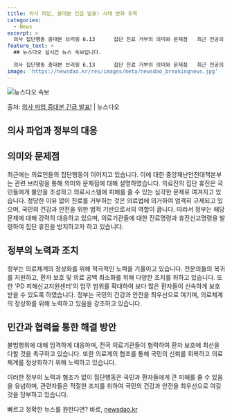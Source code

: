 ```yaml
---
title: 의사 파업, 중대본 긴급 발표! 사태 변화 주목
categories:
  - News
excerpt: >
  의사 집단행동 중대본 브리핑 6.13      집단 진료 거부의 의미와 문제점   최근 전공의 집단행동이 4…
feature_text: >
  ## 뉴스다오 실시간 뉴스 속보입니다.

  의사 집단행동 중대본 브리핑 6.13      집단 진료 거부의 의미와 문제점   최근 전공의 집단행동이 4…
image: 'https://newsdao.kr/res/images/meta/newsdao_breakingnews.jpg'
---
```


![뉴스다오 속보](https://newsdao.kr/res/images/meta/newsdao_breakingnews.jpg)

<p>출처: <a href="https://newsdao.kr/4235" rel="dofollow">의사 파업 중대본 긴급 발표!</a> | 뉴스다오</p>

## 의사 파업과 정부의 대응

## 의미와 문제점

최근에는 의료인들의 집단행동이 이어지고 있습니다. 이에 대한 중앙재난안전대책본부는 관련 브리핑을 통해 의미와 문제점에 대해 설명하였습니다. 의료진의 집단 휴진은 국민들에게 불안을 조성하고 의료시스템에 피해를 줄 수 있는 심각한 문제로 여겨지고 있습니다. 정당한 이유 없이 진료를 거부하는 것은 의료법에 의거하여 엄격히 규제되고 있으며, 국민의 건강과 안전을 위한 법적 기반으로서의 역할이 큽니다. 따라서 정부는 해당 문제에 대해 강력히 대응하고 있으며, 의료기관들에 대한 진료명령과 휴진신고명령을 발령하여 집단 휴진을 방지하고자 하고 있습니다.

## 정부의 노력과 조치

정부는 의료체계의 정상화를 위해 적극적인 노력을 기울이고 있습니다. 전문의들의 복귀를 지원하고, 환자 보호 및 의료 공백 최소화를 위해 다양한 조치를 취하고 있습니다. 또한 'PD 피해신고지원센터'의 업무 범위를 확대하여 보다 많은 환자들이 신속하게 보호받을 수 있도록 하였습니다. 정부는 국민의 건강과 안전을 최우선으로 여기며, 의료체계의 정상화를 위해 노력하고 있음을 강조하고 있습니다.

## 민간과 협력을 통한 해결 방안

불법행위에 대해 엄격하게 대응하며, 전국 의료기관들이 협력하여 환자 보호에 최선을 다할 것을 촉구하고 있습니다. 또한 의료계의 협조를 통해 국민의 신뢰를 회복하고 의료체계를 정상화하기 위해 노력하고 있습니다.

이러한 정부의 노력과 협조가 없이 집단행동은 국민과 환자들에게 큰 피해를 줄 수 있음을 유념하며, 관련자들은 적절한 조치를 취하여 국민의 건강과 안전을 최우선으로 여길 것을 당부하고 있습니다. 

빠르고 정확한 뉴스를 원한다면? 바로, <a href="https://newsdao.kr" rel="dofollow">newsdao.kr</a>


